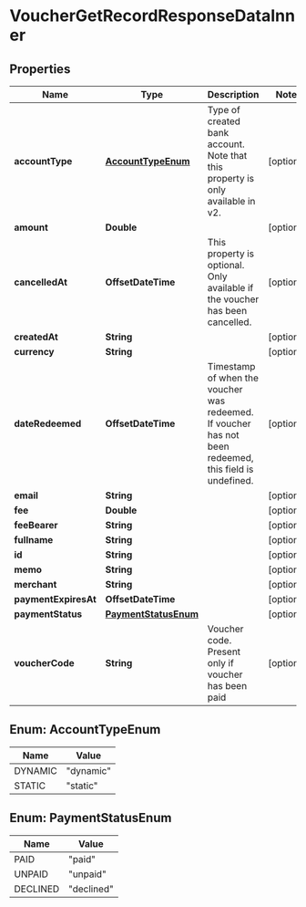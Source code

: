 

# VoucherGetRecordResponseDataInner


## Properties

| Name | Type | Description | Notes |
|------------ | ------------- | ------------- | -------------|
|**accountType** | [**AccountTypeEnum**](#AccountTypeEnum) | Type of created bank account. Note that this property is only available in v2. |  [optional] |
|**amount** | **Double** |  |  [optional] |
|**cancelledAt** | **OffsetDateTime** | This property is optional. Only available if the voucher has been cancelled. |  [optional] |
|**createdAt** | **String** |  |  [optional] |
|**currency** | **String** |  |  [optional] |
|**dateRedeemed** | **OffsetDateTime** | Timestamp of when the voucher was redeemed. If voucher has not been redeemed, this field is undefined. |  [optional] |
|**email** | **String** |  |  [optional] |
|**fee** | **Double** |  |  [optional] |
|**feeBearer** | **String** |  |  [optional] |
|**fullname** | **String** |  |  [optional] |
|**id** | **String** |  |  [optional] |
|**memo** | **String** |  |  [optional] |
|**merchant** | **String** |  |  [optional] |
|**paymentExpiresAt** | **OffsetDateTime** |  |  [optional] |
|**paymentStatus** | [**PaymentStatusEnum**](#PaymentStatusEnum) |  |  [optional] |
|**voucherCode** | **String** | Voucher code. Present only if voucher has been paid |  [optional] |



## Enum: AccountTypeEnum

| Name | Value |
|---- | -----|
| DYNAMIC | &quot;dynamic&quot; |
| STATIC | &quot;static&quot; |



## Enum: PaymentStatusEnum

| Name | Value |
|---- | -----|
| PAID | &quot;paid&quot; |
| UNPAID | &quot;unpaid&quot; |
| DECLINED | &quot;declined&quot; |



